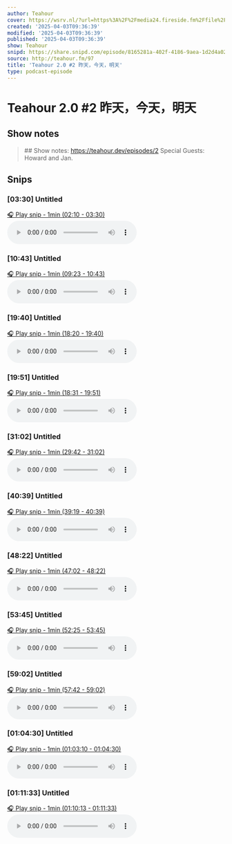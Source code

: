```yaml
---
author: Teahour
cover: https://wsrv.nl/?url=https%3A%2F%2Fmedia24.fireside.fm%2Ffile%2Ffireside-images-2024%2Fpodcasts%2Fimages%2F6%2F635ad9f1-6ce0-4f31-84cf-030e0c949169%2Fcover.jpg%3Fv%3D2&w=200&h=200
created: '2025-04-03T09:36:39'
modified: '2025-04-03T09:36:39'
published: '2025-04-03T09:36:39'
show: Teahour
snipd: https://share.snipd.com/episode/8165281a-402f-4186-9aea-1d2d4a020944
source: http://teahour.fm/97
title: 'Teahour 2.0 #2 昨天，今天，明天'
type: podcast-episode
---
```


# Teahour 2.0 #2 昨天，今天，明天
## Show notes
> \## Show notes:  https://teahour.dev/episodes/2 
> Special Guests: Howard and Jan.

## Snips
### [03:30] Untitled
[🎧 Play snip - 1min️ (02:10 - 03:30)](https://share.snipd.com/snip/ebb99b75-139f-40c6-bff6-7e4687f93864)
<audio controls> <source src="https://aphid.fireside.fm/d/1437767933/635ad9f1-6ce0-4f31-84cf-030e0c949169/7f211790-89e9-46f1-abc0-5e7a8b488847.mp3#t=02:10,03:30"> </audio>
### [10:43] Untitled
[🎧 Play snip - 1min️ (09:23 - 10:43)](https://share.snipd.com/snip/a0d572b3-e68b-4300-98a4-ce439bc99c91)
<audio controls> <source src="https://aphid.fireside.fm/d/1437767933/635ad9f1-6ce0-4f31-84cf-030e0c949169/7f211790-89e9-46f1-abc0-5e7a8b488847.mp3#t=09:23,10:43"> </audio>
### [19:40] Untitled
[🎧 Play snip - 1min️ (18:20 - 19:40)](https://share.snipd.com/snip/62684f01-c36c-4a88-b3b9-52030f3d6bf9)
<audio controls> <source src="https://aphid.fireside.fm/d/1437767933/635ad9f1-6ce0-4f31-84cf-030e0c949169/7f211790-89e9-46f1-abc0-5e7a8b488847.mp3#t=18:20,19:40"> </audio>
### [19:51] Untitled
[🎧 Play snip - 1min️ (18:31 - 19:51)](https://share.snipd.com/snip/d22455f8-378f-4863-ae69-c1c60562a08c)
<audio controls> <source src="https://aphid.fireside.fm/d/1437767933/635ad9f1-6ce0-4f31-84cf-030e0c949169/7f211790-89e9-46f1-abc0-5e7a8b488847.mp3#t=18:31,19:51"> </audio>
### [31:02] Untitled
[🎧 Play snip - 1min️ (29:42 - 31:02)](https://share.snipd.com/snip/96a09658-304b-477b-a171-d78ae1b2e82f)
<audio controls> <source src="https://aphid.fireside.fm/d/1437767933/635ad9f1-6ce0-4f31-84cf-030e0c949169/7f211790-89e9-46f1-abc0-5e7a8b488847.mp3#t=29:42,31:02"> </audio>
### [40:39] Untitled
[🎧 Play snip - 1min️ (39:19 - 40:39)](https://share.snipd.com/snip/abb54bc1-b269-4925-b118-15aa87f07be0)
<audio controls> <source src="https://aphid.fireside.fm/d/1437767933/635ad9f1-6ce0-4f31-84cf-030e0c949169/7f211790-89e9-46f1-abc0-5e7a8b488847.mp3#t=39:19,40:39"> </audio>
### [48:22] Untitled
[🎧 Play snip - 1min️ (47:02 - 48:22)](https://share.snipd.com/snip/a133ebec-a595-4c7c-9cb7-c233489e9915)
<audio controls> <source src="https://aphid.fireside.fm/d/1437767933/635ad9f1-6ce0-4f31-84cf-030e0c949169/7f211790-89e9-46f1-abc0-5e7a8b488847.mp3#t=47:02,48:22"> </audio>
### [53:45] Untitled
[🎧 Play snip - 1min️ (52:25 - 53:45)](https://share.snipd.com/snip/3b336e97-60e6-4afe-ba10-097bc36925ae)
<audio controls> <source src="https://aphid.fireside.fm/d/1437767933/635ad9f1-6ce0-4f31-84cf-030e0c949169/7f211790-89e9-46f1-abc0-5e7a8b488847.mp3#t=52:25,53:45"> </audio>
### [59:02] Untitled
[🎧 Play snip - 1min️ (57:42 - 59:02)](https://share.snipd.com/snip/a516c872-7f18-4917-85ce-b3e6f38a1e96)
<audio controls> <source src="https://aphid.fireside.fm/d/1437767933/635ad9f1-6ce0-4f31-84cf-030e0c949169/7f211790-89e9-46f1-abc0-5e7a8b488847.mp3#t=57:42,59:02"> </audio>
### [01:04:30] Untitled
[🎧 Play snip - 1min️ (01:03:10 - 01:04:30)](https://share.snipd.com/snip/f475113f-61a3-459a-845a-4dd1386a7a5b)
<audio controls> <source src="https://aphid.fireside.fm/d/1437767933/635ad9f1-6ce0-4f31-84cf-030e0c949169/7f211790-89e9-46f1-abc0-5e7a8b488847.mp3#t=01:03:10,01:04:30"> </audio>
### [01:11:33] Untitled
[🎧 Play snip - 1min️ (01:10:13 - 01:11:33)](https://share.snipd.com/snip/5b96f2bd-546a-4003-b4c3-f0ad2a60722c)
<audio controls> <source src="https://aphid.fireside.fm/d/1437767933/635ad9f1-6ce0-4f31-84cf-030e0c949169/7f211790-89e9-46f1-abc0-5e7a8b488847.mp3#t=01:10:13,01:11:33"> </audio>
